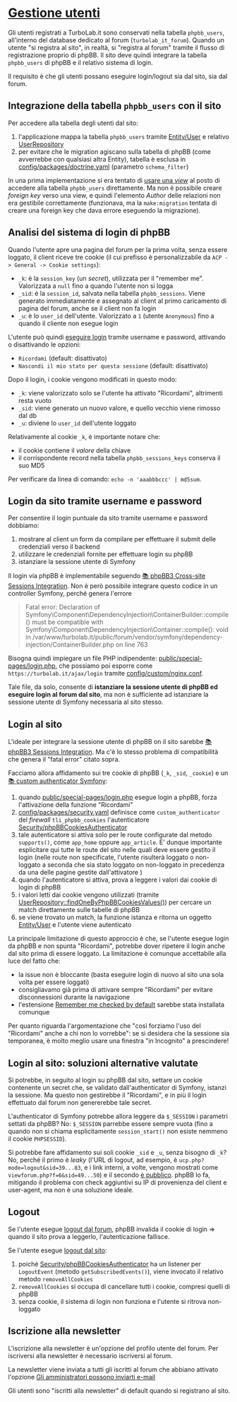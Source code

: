 # [Gestione utenti](https://github.com/TurboLabIt/TurboLab.it/blob/main/docs/users.md)

Gli utenti registrati a TurboLab.it sono conservati nella tabella `phpbb_users`, all'interno del database dedicato al forum (`turbolab_it_forum`). Quando un utente "si registra al sito", in realtà, si "registra al forum" tramite il flusso di registrazione proprio di phpBB. Il sito deve quindi integrare la tabella `phpbb_users` di phpBB e il relativo sistema di login.

Il requisito è che gli utenti possano eseguire login/logout sia dal sito, sia dal forum.


## Integrazione della tabella `phpbb_users` con il sito

Per accedere alla tabella degli utenti dal sito:

1. l'applicazione mappa la tabella `phpbb_users` tramite [Entity/User](https://github.com/TurboLabIt/TurboLab.it/blob/main/src/Entity/PhpBB/User.php) e relativo [UserRepository](https://github.com/TurboLabIt/TurboLab.it/blob/main/src/Repository/PhpBB/UserRepository.php)
2. per evitare che le migration agiscano sulla tabella di phpBB (come avverrebbe con qualsiasi altra Entity), tabella è esclusa in [config/packages/doctrine.yaml](https://github.com/TurboLabIt/TurboLab.it/blob/main/config/packages/doctrine.yaml) (parametro `schema_filter`)

In una prima implementazione si era tentato di [usare una *view*](https://github.com/TurboLabIt/TurboLab.it/commit/15d60324d2027e404dcbb102a876295f4b5bb74a#diff-9e8d1f28092b733b6d0067fdf5c74d12980ec1ba992f9cd74d3259980aba02d7) al posto di accedere alla tabella `phpbb_users` direttamente. Ma non è possibile creare *foreign key* verso una view, e quindi l'elemento *Author* delle relazioni non era gestibile correttamente (funzionava, ma la `make:migration` tentata di creare una foreign key che dava errore eseguendo la migrazione).


## Analisi del sistema di login di phpBB

Quando l'utente apre una pagina del forum per la prima volta, senza essere loggato, il client riceve tre cookie (il cui prefisso è personalizzabile da `ACP -> General -> Cookie settings`):

- `_k`: è la `session_key` (un *secret*), utilizzata per il "remember me". Valorizzata a `null` fino a quando l'utente non si logga
- `_sid`: è la `session_id`, salvata nella tabella `phpbb_sessions`. Viene generato immediatamente e assegnato al client al primo caricamento di pagina del forum, anche se il client non fa login
- `_u`: è lo `user_id` dell'utente. Valorizzato a `1` (utente `Anonymous`) fino a quando il cliente non esegue login

L'utente può quindi [eseguire login](https://turbolab.it/forum/ucp.php?mode=login) tramite username e password, attivando o disattivando le opzioni:

- `Ricordami` (default: disattivato)
- `Nascondi il mio stato per questa sessione` (default: disattivato)

Dopo il login, i cookie vengono modificati in questo modo:

- `_k`: viene valorizzato solo se l'utente ha attivato "Ricordami", altrimenti resta vuoto
- `_sid`: viene generato un nuovo valore, e quello vecchio viene rimosso dal db
- `_u`: diviene lo `user_id` dell'utente loggato

Relativamente al cookie `_k`, è importante notare che:

- il cookie contiene il *valore* della chiave
- il corrispondente record nella tabella `phpbb_sessions_keys` conserva il suo MD5

Per verificare da linea di comando: `echo -n 'aaabbbccc' | md5sum`.


## Login da sito tramite username e password

Per consentire il login puntuale da sito tramite username e password dobbiamo:

1. mostrare al client un form da compilare per effettuare il submit delle credenziali verso il backend
2. utilizzare le credenziali fornite per effettuare login su phpBB
3. istanziare la sessione utente di Symfony

Il login via phpBB è implementabile seguendo [📚 phpBB3 Cross-site Sessions Integration](https://www.phpbb.com/support/docs/en/3.0/kb/article/phpbb3-cross-site-sessions-integration/). Non è però possibile integrare questo codice in un controller Symfony, perché genera l'errore

> Fatal error: Declaration of Symfony\Component\DependencyInjection\ContainerBuilder::compile() must be compatible with Symfony\Component\DependencyInjection\Container::compile(): void in /var/www/turbolab.it/public/forum/vendor/symfony/dependency-injection/ContainerBuilder.php on line 763

Bisogna quindi impiegare un file PHP indipendente: [public/special-pages/login.php](https://github.com/TurboLabIt/TurboLab.it/blob/main/public/special-pages/login.php), che possiamo poi esporre come `https://turbolab.it/ajax/login` tramite [config/custom/nginx.conf](https://github.com/TurboLabIt/TurboLab.it/blob/main/config/custom/nginx.conf).

Tale file, da solo, consente di **istanziare la sessione utente di phpBB ed eseguire login al forum dal sito**, ma non è sufficiente ad istanziare la sessione utente di Symfony necessaria al sito stesso.


## Login al sito

L'ideale per integrare la sessione utente di phpBB on il sito sarebbe [📚 phpBB3 Sessions Integration](https://www.phpbb.com/support/docs/en/3.0/kb/article/phpbb3-sessions-integration/). Ma c'è lo stesso problema di compatibilità che genera il "fatal error" citato sopra.

Facciamo allora affidamento sui tre cookie di phpBB (`_k`, `_sid`, `_cookie`) e un [📚 custom authenticator Symfony](https://symfony.com/doc/current/security/custom_authenticator.html):

1. quando [public/special-pages/login.php](https://github.com/TurboLabIt/TurboLab.it/blob/main/public/special-pages/login.php) esegue login a phpBB, forza l'attivazione della funzione "Ricordami"
2. [config/packages/security.yaml](https://github.com/TurboLabIt/TurboLab.it/blob/main/config/packages/security.yaml) definisce come `custom_authenticator` del *firewall* `tli_phpbb_cookies` l'autenticatore [Security/phpBBCookiesAuthenticator](https://github.com/TurboLabIt/TurboLab.it/blob/main/src/Security/phpBBCookiesAuthenticator.php)
3. tale autenticatore si attiva solo per le route configurate dal metodo `supports()`, come `app_home` oppure `app_article`. E' dunque importante esplicitare qui tutte le route del sito nelle quali deve essere gestito il login (nelle route non specificate, l'utente risulterà loggato o non-loggato a seconda che sia stato loggato on non-loggato in precedenza da una delle pagine gestite dall'attivatore )
4. quando l'autenticatore si attiva, prova a leggere i valori dai cookie di login di phpBB
5. i valori letti dai cookie vengono utilizzati (tramite [UserRepository::findOneByPhpBBCookiesValues()](https://github.com/TurboLabIt/TurboLab.it/blob/main/src/Repository/UserRepository.php)) per cercare un match direttamente sulle tabelle di phpBB
6. se viene trovato un match, la funzione istanza e ritorna un oggetto [Entity/User](https://github.com/TurboLabIt/TurboLab.it/blob/main/src/Entity/User.php) e l'utente viene autenticato

La principale limitazione di questo approccio è che, se l'utente esegue login da phpBB e non spunta "Ricordami", potrebbe dover ripetere il login anche dal sito prima di essere loggato. La limitazione è comunque accettabile alla luce del fatto che:

- la issue non è bloccante (basta eseguire login di nuovo al sito una sola volta per essere loggati)
- consigliavamo già prima di attivare sempre "Ricordami" per evitare disconnessioni durante la navigazione
- l'estensione [Remember me checked by default](https://www.phpbb.com/customise/db/extension/remember_me/) sarebbe stata installata comunque

Per quanto riguarda l'argomentazione che "così forziamo l'uso del "Ricordami" anche a chi non lo vorrebbe": se si desidera che la sessione sia temporanea, è molto meglio usare una finestra "in Incognito" a prescindere!


## Login al sito: soluzioni alternative valutate

Si potrebbe, in seguito al login su phpBB dal sito, settare un cookie contenente un secret che, se validato dall'authenticator di Symfony, istanzi la sessione. Ma questo non gestirebbe il "Ricordami", e in più il login effettuato dal forum non genererebbe tale secret.

L'authenticator di Symfony potrebbe allora leggere da `$_SESSION` i parametri settati da phpBB? No: `$_SESSION` parrebbe essere sempre vuota (fino a quando non si chiama esplicitamente `session_start()` non esiste nemmeno il cookie `PHPSESSID`).

Si potrebbe fare affidamento sui soli cookie `_sid` e `_u`, senza bisogno di `_k`? No, perché il primo è *leaky* (l'URL di logout, ad esempio, è `ucp.php?mode=logout&sid=39...83`, e i link interni, a volte, vengono mostrati come `viewforum.php?f=6&sid=49...50`) e il secondo [è pubblico](https://turbolab.it/forum/memberlist.php?mode=viewprofile&u=2). phpBB lo fa, mitigando il problema con check aggiuntivi su IP di provenienza del client e user-agent, ma non è una soluzione ideale.


## Logout

Se l'utente esegue [logout dal forum](https://turbolab.it/forum/ucp.php?mode=logout), phpBB invalida il cookie di login => quando il sito prova a leggerlo, l'autenticazione fallisce.

Se l'utente esegue [logout dal sito](https://turbolab.it/logout):

1. poiché [Security/phpBBCookiesAuthenticator](https://github.com/TurboLabIt/TurboLab.it/blob/main/src/Security/phpBBCookiesAuthenticator.php) ha un listener per `LogoutEvent` (metodo `getSubscribedEvents()`), viene invocato il relativo metodo `removeAllCookies`
2. `removeAllCookies` si occupa di cancellare tutti i cookie, compresi quelli di phpBB
3. senza cookie, il sistema di login non funziona e l'utente si ritrova non-loggato


## Iscrizione alla newsletter

L'iscrizione alla newsletter è un'opzione del profilo utente del forum. Per iscriversi alla newsletter è necessario iscriversi al forum.

La newsletter viene inviata a tutti gli iscritti al forum che abbiano attivato
l'opzione [Gli amministratori possono inviarti e-mail](https://turbolab.it/402)

Gli utenti sono "iscritti alla newsletter" di default quando si registrano al sito.
